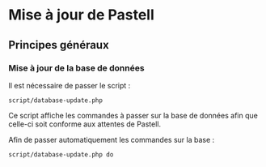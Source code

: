 # Mise à jour de Pastell

## Principes généraux

### Mise à jour de la base de données

Il est nécessaire de passer le script :
```
script/database-update.php
```

Ce script affiche les commandes à passer sur la base de données afin que celle-ci soit conforme aux attentes de Pastell.

Afin de passer automatiquement les commandes sur la base :

```
script/database-update.php do
```

